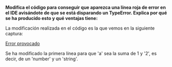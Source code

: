 **Modifica el código para conseguir que aparezca una línea roja de error en el IDE avisándote de que se está disparando un TypeError. Explica por qué se ha producido esto y qué ventajas tiene:**

La modificación realizada en el código es la que vemos en la siguiente captura:

[Error provocado](https://drive.google.com/file/d/1sD6dWXsyXZlFkmAn1gd9Im7nt8anKtJf/view?usp=sharing)

Se ha modificado la primera línea para que 'a' sea la suma de 1 y '2', es decir, de un 'number' y un 'string'.